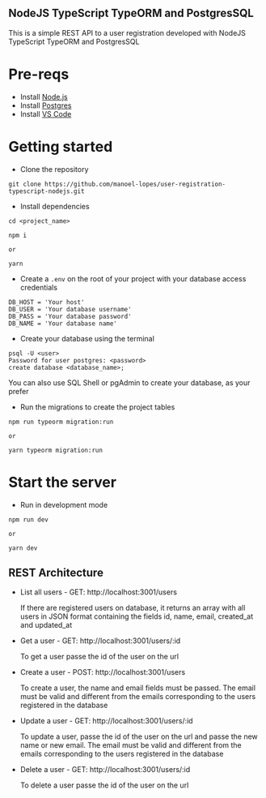 ## NodeJS TypeScript TypeORM and PostgresSQL

This is a simple REST API to a user registration developed with NodeJS TypeScript TypeORM and PostgresSQL

# Pre-reqs
- Install [Node.js](https://nodejs.org/en/)
- Install [Postgres](https://www.postgresql.org/download/)
- Install [VS Code](https://code.visualstudio.com/)

# Getting started
- Clone the repository
```
git clone https://github.com/manoel-lopes/user-registration-typescript-nodejs.git
```
- Install dependencies
```
cd <project_name>

npm i

or

yarn
```
- Create a `.env` on the root of your project with your database access credentials
```
DB_HOST = 'Your host'
DB_USER = 'Your database username'
DB_PASS = 'Your database password'
DB_NAME = 'Your database name'
```
- Create your database using the terminal
```
psql -U <user>
Password for user postgres: <password>
create database <database_name>;
```
You can also use SQL Shell or pgAdmin to create your database, as your prefer

- Run the migrations to create the project tables
```
npm run typeorm migration:run

or

yarn typeorm migration:run
```
# Start the server
- Run in development mode
```
npm run dev

or

yarn dev
```

## REST Architecture

- List all users - GET: http://localhost:3001/users
 
  If there are registered users on database, it returns an array with all users in JSON format containing the fields id, name, email, created_at and updated_at

- Get a user - GET: http://localhost:3001/users/:id
 
  To get a user passe the id of the user on the url
   
- Create a user - POST: http://localhost:3001/users 
 
  To create a user, the name and email fields must be passed. The email must be valid and different from the emails corresponding to the users registered in the database

- Update a user - GET: http://localhost:3001/users/:id

  To update a user, passe the id of the user on the url and passe the new name or new email. The email must be valid and different from the emails corresponding to the users registered in the database

- Delete a user - GET: http://localhost:3001/users/:id
 
  To delete a user passe the id of the user on the url
